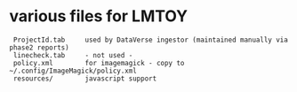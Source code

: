 # various files for LMTOY


     ProjectId.tab     used by DataVerse ingestor (maintained manually via phase2 reports)
     linecheck.tab     - not used - 
     policy.xml        for imagemagick - copy to ~/.config/ImageMagick/policy.xml
     resources/        javascript support
